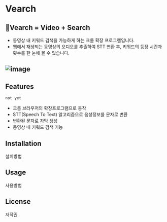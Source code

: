 # Vearch

## 🔎Vearch = Video + Search
- 동영상 내 키워드 검색을 가능하게 하는 크롬 확장 프로그램입니다. 
- 웹에서 재생되는 동영상의 오디오를 추출하여 STT 변환 후, 키워드의 등장 시간과 횟수를 한 눈에 볼 수 있습니다.

![image](https://user-images.githubusercontent.com/49135657/105623345-5ae6a800-5e5c-11eb-9168-42e182ee150d.png)
---

## Features

`not yet`

- 크롬 브라우저의 확장프로그램으로 동작
- STT(Speech To Text) 알고리즘으로 음성정보를 문자로 변환
- 변환된 문자로 자막 생성
- 동영상 내 키워드 검색 기능

## Installation

설치방법

## Usage

사용방법

## License

저작권

